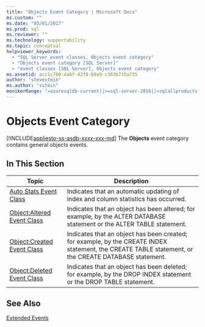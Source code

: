 ```yaml
---
title: "Objects Event Category | Microsoft Docs"
ms.custom: ""
ms.date: "03/01/2017"
ms.prod: sql
ms.reviewer: ""
ms.technology: supportability
ms.topic: conceptual
helpviewer_keywords: 
  - "SQL Server event classes, Objects event category"
  - "Objects event category [SQL Server]"
  - "event classes [SQL Server], Objects event category"
ms.assetid: acc1c7b0-4abf-42f8-b9a9-c383b715a735
author: "stevestein"
ms.author: "sstein"
monikerRange: "=azuresqldb-current||>=sql-server-2016||=sqlallproducts-allversions||>=sql-server-linux-2017||=azuresqldb-mi-current"
---
```

# Objects Event Category
[!INCLUDE[appliesto-ss-asdb-xxxx-xxx-md](../../includes/appliesto-ss-asdb-xxxx-xxx-md.md)]
  The **Objects** event category contains general objects events.  
  
## In This Section  
  
|Topic|Description|  
|-----------|-----------------|  
|[Auto Stats Event Class](../../relational-databases/event-classes/auto-stats-event-class.md)|Indicates that an automatic updating of index and column statistics has occurred.|  
|[Object:Altered Event Class](../../relational-databases/event-classes/object-altered-event-class.md)|Indicates that an object has been altered; for example, by the ALTER DATABASE statement or the ALTER TABLE statement.|  
|[Object:Created Event Class](../../relational-databases/event-classes/object-created-event-class.md)|Indicates that an object has been created; for example, by the CREATE INDEX statement, the CREATE TABLE statement, or the CREATE DATABASE statement.|  
|[Object:Deleted Event Class](../../relational-databases/event-classes/object-deleted-event-class.md)|Indicates that an object has been deleted; for example, by the DROP INDEX statement or the DROP TABLE statement.|  
  
## See Also  
 [Extended Events](../../relational-databases/extended-events/extended-events.md)  
  
  
